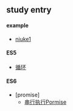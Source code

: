## study entry

#### example
- [niuke1](./interview/example/niuke1.md)

#### ES5
- [循环]()

#### ES6
- [promise]
  - [串行执行Pormise](./interview/ES6/serialPromise.md) 